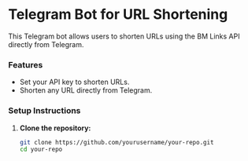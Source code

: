 # Telegram Bot for URL Shortening

This Telegram bot allows users to shorten URLs using the BM Links API directly from Telegram.

### Features
- Set your API key to shorten URLs.
- Shorten any URL directly from Telegram.

### Setup Instructions

1. **Clone the repository:**
   ```bash
   git clone https://github.com/yourusername/your-repo.git
   cd your-repo
